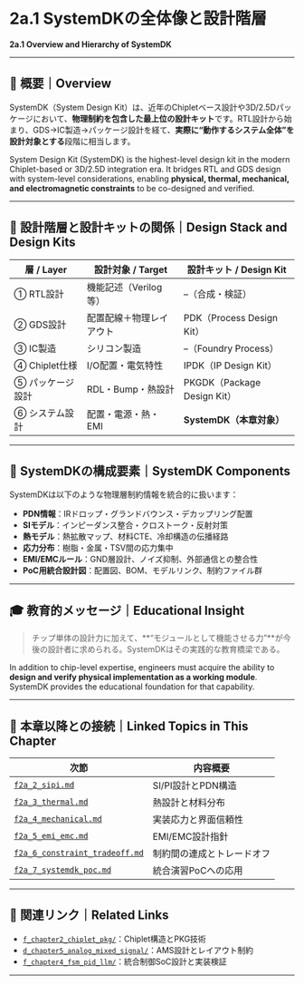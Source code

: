 # 2a.1 SystemDKの全体像と設計階層  
**2a.1 Overview and Hierarchy of SystemDK**

---

## 📘 概要｜Overview

SystemDK（System Design Kit）は、近年のChipletベース設計や3D/2.5Dパッケージにおいて、**物理制約を包含した最上位の設計キット**です。RTL設計から始まり、GDS→IC製造→パッケージ設計を経て、**実際に“動作するシステム全体”を設計対象とする**段階に相当します。

System Design Kit (SystemDK) is the highest-level design kit in the modern Chiplet-based or 3D/2.5D integration era. It bridges RTL and GDS design with system-level considerations, enabling **physical, thermal, mechanical, and electromagnetic constraints** to be co-designed and verified.

---

## 🧭 設計階層と設計キットの関係｜Design Stack and Design Kits

| 層 / Layer | 設計対象 / Target | 設計キット / Design Kit |
|------------|------------------|---------------------------|
| ① RTL設計 | 機能記述（Verilog等） | –（合成・検証） |
| ② GDS設計 | 配置配線＋物理レイアウト | PDK（Process Design Kit） |
| ③ IC製造 | シリコン製造 | –（Foundry Process） |
| ④ Chiplet仕様 | I/O配置・電気特性 | IPDK（IP Design Kit） |
| ⑤ パッケージ設計 | RDL・Bump・熱設計 | PKGDK（Package Design Kit） |
| ⑥ システム設計 | 配置・電源・熱・EMI | **SystemDK（本章対象）** |

---

## 🔗 SystemDKの構成要素｜SystemDK Components

SystemDKは以下のような物理層制約情報を統合的に扱います：

- **PDN情報**：IRドロップ・グランドバウンス・デカップリング配置  
- **SIモデル**：インピーダンス整合・クロストーク・反射対策  
- **熱モデル**：熱拡散マップ、材料CTE、冷却構造の伝播経路  
- **応力分布**：樹脂・金属・TSV間の応力集中  
- **EMI/EMCルール**：GND層設計、ノイズ抑制、外部通信との整合性  
- **PoC用統合設計図**：配置図、BOM、モデルリンク、制約ファイル群

---

## 🎓 教育的メッセージ｜Educational Insight

> チップ単体の設計力に加えて、**“モジュールとして機能させる力”**が今後の設計者に求められる。SystemDKはその実践的な教育橋梁である。

In addition to chip-level expertise, engineers must acquire the ability to **design and verify physical implementation as a working module**. SystemDK provides the educational foundation for that capability.

---

## 🧩 本章以降との接続｜Linked Topics in This Chapter

| 次節 | 内容概要 |
|------|-----------|
| [`f2a_2_sipi.md`](f2a_2_sipi.md) | SI/PI設計とPDN構造 |
| [`f2a_3_thermal.md`](f2a_3_thermal.md) | 熱設計と材料分布 |
| [`f2a_4_mechanical.md`](f2a_4_mechanical.md) | 実装応力と界面信頼性 |
| [`f2a_5_emi_emc.md`](f2a_5_emi_emc.md) | EMI/EMC設計指針 |
| [`f2a_6_constraint_tradeoff.md`](f2a_6_constraint_tradeoff.md) | 制約間の連成とトレードオフ |
| [`f2a_7_systemdk_poc.md`](f2a_7_systemdk_poc.md) | 統合演習PoCへの応用 |

---

## 🔗 関連リンク｜Related Links

- [`f_chapter2_chiplet_pkg/`](../f_chapter2_chiplet_pkg/)：Chiplet構造とPKG技術
- [`d_chapter5_analog_mixed_signal/`](../d_chapter5_analog_mixed_signal/)：AMS設計とレイアウト制約
- [`f_chapter4_fsm_pid_llm/`](../f_chapter4_fsm_pid_llm/)：統合制御SoC設計と実装検証

---
